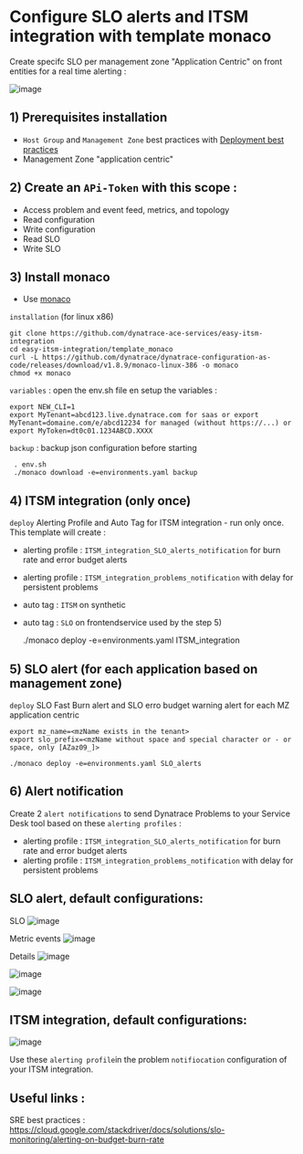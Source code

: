 # Configure SLO alerts and ITSM integration with template monaco

Create specifc SLO per management zone "Application Centric" on front entities for a real time alerting : 

![image](https://user-images.githubusercontent.com/40337213/221270094-5b08615b-aa8f-459c-8108-60582657e31f.png)

## 1) Prerequisites installation

- `Host Group` and `Management Zone` best practices with [Deployment best practices](https://github.com/dynatrace-ace-services/quickstart-ace-configurator)
-  Management Zone "application centric"

## 2) Create an `APi-Token` with this scope :

 - Access problem and event feed, metrics, and topology
 - Read configuration 
 - Write configuration
 - Read SLO
 - Write SLO
 
## 3)  Install monaco
 - Use [monaco](https://dynatrace-oss.github.io/dynatrace-monitoring-as-code/)
 
 `installation` (for linux x86)
 
    git clone https://github.com/dynatrace-ace-services/easy-itsm-integration
    cd easy-itsm-integration/template_monaco
    curl -L https://github.com/dynatrace/dynatrace-configuration-as-code/releases/download/v1.8.9/monaco-linux-386 -o monaco
    chmod +x monaco
       
`variables` : open the env.sh file en setup the variables : 
 
    export NEW_CLI=1
    export MyTenant=abcd123.live.dynatrace.com for saas or export MyTenant=domaine.com/e/abcd12234 for managed (without https://...) or 
    export MyToken=dt0c01.1234ABCD.XXXX

`backup` : backup json configuration before starting
     
     . env.sh
     ./monaco download -e=environments.yaml backup

## 4) ITSM integration (only once)

`deploy` Alerting Profile and Auto Tag for ITSM integration - run only once.
This template will create : 
 - alerting profile : `ITSM_integration_SLO_alerts_notification` for burn rate and error budget alerts 
 - alerting profile : `ITSM_integration_problems_notification` with delay for persistent problems
 - auto tag : `ITSM` on synthetic  
 - auto tag : `SLO` on frontendservice used by the step 5)
 
     ./monaco deploy -e=environments.yaml ITSM_integration

## 5) SLO alert (for each application based on management zone)

`deploy` SLO Fast Burn alert and SLO erro budget warning alert for each MZ application centric   

    export mz_name=<mzName exists in the tenant>
    export slo_prefix=<mzName without space and special character or - or  space, only [AZaz09_]>
    
    ./monaco deploy -e=environments.yaml SLO_alerts
       
## 6) Alert notification

Create 2 `alert notifications` to send Dynatrace Problems to your Service Desk tool based on these `alerting profiles` : 
- alerting profile : `ITSM_integration_SLO_alerts_notification` for burn rate and error budget alerts 
- alerting profile : `ITSM_integration_problems_notification` with delay for persistent problems


## SLO alert, default configurations:
SLO
![image](https://user-images.githubusercontent.com/40337213/221262130-2d2f0f7e-b650-4b63-8178-72566598b0ff.png)

Metric events
![image](https://user-images.githubusercontent.com/40337213/221261839-49969b7e-bcd2-4761-bb1d-aeb4a03533cb.png)


Details
![image](https://user-images.githubusercontent.com/40337213/221256100-a8e2bfe1-cf34-4b83-b0b2-5da6eac7cfc6.png)

![image](https://user-images.githubusercontent.com/40337213/224392526-ea7277cd-5cd3-415b-a0d8-1fee4cf34b80.png)

![image](https://user-images.githubusercontent.com/40337213/221256258-1a0f26a2-27b1-488c-8cfc-02b82c4a4417.png)

## ITSM integration, default configurations:

![image](https://user-images.githubusercontent.com/40337213/224395171-a91776ac-4030-4ebc-bbba-419fdfbac8ee.png)

Use these `alerting profile`in the problem `notifiocation` configuration of your ITSM integration.

## Useful links : 

SRE best practices : https://cloud.google.com/stackdriver/docs/solutions/slo-monitoring/alerting-on-budget-burn-rate
